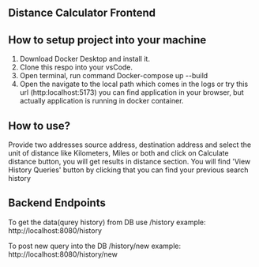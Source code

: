 ## Distance Calculator Frontend

## How to setup project into your machine
1. Download Docker Desktop and install it.
2. Clone this respo into your vsCode.
3. Open terminal, run command Docker-compose up --build
4. Open the navigate to the local path which comes in the logs or try this url (http:localhost:5173) you can find application in your browser, but actually application is running in docker container.
 

## How to use?
Provide two addresses source address, destination address and select the unit of distance like Kilometers, Miles or both 
and click on Calculate distance button, you will get results in distance section. You will find 'View History Queries' button by clicking that you can find your previous search history

## Backend Endpoints
To get the data(qurey history) from DB use /history
example: http://localhost:8080/history

To post new query into the DB /history/new
example: http://localhost:8080/history/new
